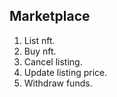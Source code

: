 ## Marketplace

1. List nft.
2. Buy nft.
3. Cancel listing.
4. Update listing price.
5. Withdraw funds.